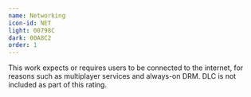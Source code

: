```yaml
---
name: Networking
icon-id: NET
light: 00798C
dark: 00A8C2
order: 1
---
```


This work expects or requires users to be connected to the internet, for reasons such as multiplayer services and always-on DRM. DLC is not included as part of this rating.